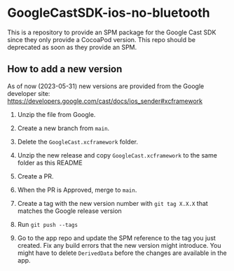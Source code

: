 # GoogleCastSDK-ios-no-bluetooth
This is a repository to provide an SPM package for the Google Cast SDK since they only provide a CocoaPod version. This repo should be deprecated as soon as they provide an SPM.

## How to add a new version
As of now (2023-05-31) new versions are provided from the Google developer site: https://developers.google.com/cast/docs/ios_sender#xcframework

1. Unzip the file from Google.
2. Create a new branch from `main`.
3. Delete the `GoogleCast.xcframework` folder.
4. Unzip the new release and copy `GoogleCast.xcframework` to the same folder as this README
5. Create a PR.
6. When the PR is Approved, merge to `main`.
7. Create a tag with the new version number with `git tag X.X.X` that matches the Google release version
8. Run `git push --tags`

9. Go to the app repo and update the SPM reference to the tag you just created. Fix any build errors that the new version might introduce. You might have to delete `DerivedData` before the changes are available in the app.
